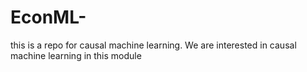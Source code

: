 # EconML-
this is  a repo for causal machine learning.
We are interested in causal machine learning in this module
